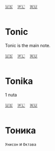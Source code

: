 <span id="en"><a href="#en">🇺🇸</a> &nbsp;&nbsp;&nbsp;<a href="#pl">🇵🇱</a> &nbsp;&nbsp;&nbsp;<a href="#ru">🇷🇺</a> &nbsp;&nbsp;&nbsp;</span><br><br>
# Tonic
Tonic is the main note.<br><br>
<span id="pl"><a href="#en">🇺🇸</a> &nbsp;&nbsp;&nbsp;<a href="#pl">🇵🇱</a> &nbsp;&nbsp;&nbsp;<a href="#ru">🇷🇺</a> &nbsp;&nbsp;&nbsp;</span><br><br>
# Tonika
1 nuta<br><br>
<span id="ru"><a href="#en">🇺🇸</a> &nbsp;&nbsp;&nbsp;<a href="#pl">🇵🇱</a> &nbsp;&nbsp;&nbsp;<a href="#ru">🇷🇺</a> &nbsp;&nbsp;&nbsp;</span><br><br>
# Тоника
`Унисон` и `Октава`
<br><br>
